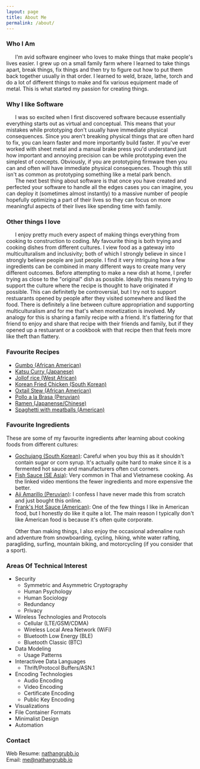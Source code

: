 ```yaml
---
layout: page
title: About Me
permalink: /about/
---
```


### Who I Am
&nbsp;&nbsp;&nbsp;&nbsp;&nbsp;&nbsp;I'm avid software engineer who loves to make things that make people's lives easier. I grew up on a small family farm where I learned to take things apart, break things, fix things and then try to figure out how to put them back together usually in that order. I learned to weld, braze, lathe, torch and do a lot of different things to make and fix various equipment made of metal. This is what started my passion for creating things. <br />

### Why I like Software
&nbsp;&nbsp;&nbsp;&nbsp;&nbsp;&nbsp;I was so excited when I first discovered software because essentially everything starts out as virtual and conceptual. This means that your mistakes while prototyping don't usually have immediate physical consequences. Since you aren't breaking physical things that are often hard to fix, you can learn faster and more importantly build faster. If you've ever worked with sheet metal and a manual brake press you'd understand just how important and annoying precision can be while prototyping even the simplest of concepts. Obviously, if you are prototyping firmware then you can and often will have immediate physical consequences. Though this still isn't as common as prototyping something like a metal park bench. <br />
&nbsp;&nbsp;&nbsp;&nbsp;&nbsp;&nbsp;The next best thing about software is that once you have created and perfected your software to handle all the edges cases you can imagine, you can deploy it (sometimes almost instantly) to a massive number of people hopefully optimizing a part of their lives so they can focus on more meaningful aspects of their lives like spending time with family. <br />

### Other things I love
&nbsp;&nbsp;&nbsp;&nbsp;&nbsp;&nbsp;I enjoy pretty much every aspect of making things everything from cooking to construction to coding. My favourite thing is both trying and cooking dishes from different cultures. I view food as a gateway into multiculturalism and inclusivity; both of which I strongly believe in since I strongly believe people are just people. I find it very intriguing how a few ingredients can be combined in many different ways to create many very different outcomes. Before attempting to make a new dish at home, I prefer trying as close to the "original" dish as possible. Ideally this means trying to support the culture where the recipe is thought to have originated if possible. This can definitetly be controversial, but I try not to support restuarants opened by people after they visited somewhere and liked the food. There is definitely a line between culture appropriation and supporting multiculturalism and for me that's when monetization is involved. My analogy for this is sharing a family recipe with a friend. It's flattering for that friend to enjoy and share that recipe with their friends and family, but if they opened up a restuarant or a cookbook with that recipe then that feels more like theft than flattery. 

### Favourite Recipes
- [Gumbo (African American)](https://en.wikipedia.org/wiki/Gumbo)
- [Katsu Curry (Japanese)](https://www.japanesecooking101.com/katsu-curry-recipe)
- [Jollof rice (West African)](https://en.wikipedia.org/wiki/Jollof_rice)
- [Korean Fried Chicken (South Korean)](http://crazykoreancooking.com/recipe/korean-fried-chicken)
- [Oxtail Stew (African American)](https://www.foodnetwork.com/recipes/sunny-anderson/oxtail-stew-recipe-1940839)
- [Pollo a la Brasa (Peruvian)](https://en.wikipedia.org/wiki/Pollo_a_la_Brasa)
- [Ramen (Japanense/Chinese)](https://www.japanesecooking101.com/ramen-recipe)
- [Spaghetti with meatballs (American)](https://en.wikipedia.org/wiki/Spaghetti_with_meatballs)

### Favourite Ingredients
These are some of my favourite ingredients after learning about cooking foods from different cultures:

- [Gochujang (South Korean)](https://shop.crazykoreancooking.com/collections/grocery/products/seriously-korean-bibim-gochujang-sauce-14-4-oz): Careful when you buy this as it shouldn't contain sugar or corn syrup. It's actually quite hard to make since it is a fermented hot sauce and manufacturers often cut corners. 
- [Fish Sauce (SE Asia)](https://www.youtube.com/watch?v=28fw0eBinNs): Very common in Thai and Vietnamese cooking. As the linked video mentions the fewer ingredients and more expensive the better.
- [Aji Amarillo (Peruvian)](https://www.youtube.com/watch?v=2kam3rv_4mU): I confess I have never made this from scratch and just bought this online.
- [Frank's Hot Sauce (American)](https://www.franksredhot.com): One of the few things I like in American food, but I honestly do like it quite a lot. The main reason I typically don't like American food is because it's often quite corporate.

&nbsp;&nbsp;&nbsp;&nbsp;&nbsp;&nbsp;Other than making things, I also enjoy the occasional adrenaline rush and adventure from snowboarding, cycling, hiking, white water rafting, paragliding, surfing, mountain biking, and motorcycling (if you consider that a sport).

### Areas Of Technical Interest
- Security
  - Symmetric and Asymmetric Cryptography
  - Human Psychology
  - Human Sociology
  - Redundancy
  - Privacy
- Wireless Technologies and Protocols
  - Cellular (LTE/GSM/CDMA)
  - Wireless Local Area Network (WiFi)
  - Bluetooth Low Energy (BLE)
  - Bluetooth Classic (BTC)
- Data Modeling
  - Usage Patterns
- Interactivee Data Languages 
  - Thrift/Protocol Buffers/ASN.1
- Encoding Technologies
  - Audio Encoding
  - Video Encoding
  - Certificate Encoding
  - Public Key Encoding
- Visualizations
- File Container Formats
- Minimalist Design
- Automation

### Contact

Web Resume: [nathangrubb.io](https://www.nathangrubb.io) <br/>
Email: [me@nathangrubb.io](me@nathangrubb.io)
